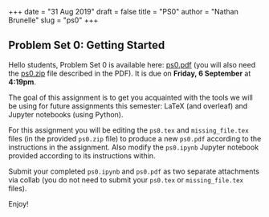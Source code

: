 +++
date = "31 Aug 2019"
draft = false
title = "PS0"
author = "Nathan Brunelle"
slug = "ps0"
+++

## Problem Set 0: Getting Started

Hello students, Problem Set 0 is available here:
[ps0.pdf](/docs/ps0.pdf) (you will also need the
[ps0.zip](/ps/ps0.zip) file described in the PDF). It is due on
**Friday, 6 September** at **4:19pm**.

The goal of this assignment is to get you acquainted with the tools we
will be using for future assignments this semester: LaTeX (and
overleaf) and Jupyter notebooks (using Python).

For this assignment you will be editing the `ps0.tex` and
`missing_file.tex` files (in the provided `ps0.zip` file) to produce a
new `ps0.pdf` according to the instructions in the assignment. Also
modify the `ps0.ipynb` Jupyter notebook provided according to its
instructions within. 

Submit your completed `ps0.ipynb` and `ps0.pdf` as two separate
attachments via collab (you do not need to submit your `ps0.tex` or
`missing_file.tex` files).

Enjoy!
